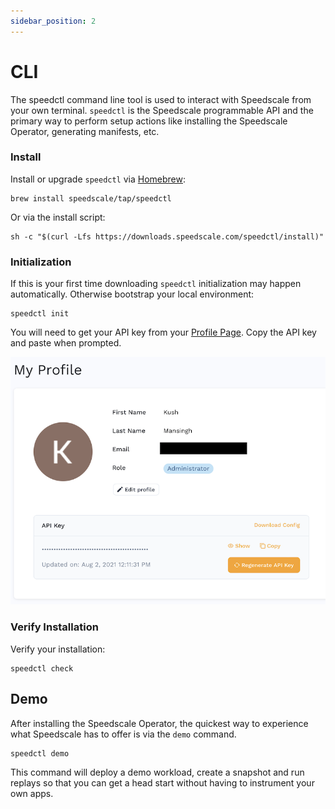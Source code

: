 ```yaml
---
sidebar_position: 2
---
```

# CLI

The speedctl command line tool is used to interact with Speedscale from your own terminal. `speedctl` is the Speedscale
programmable API and the primary way to perform setup actions like installing the Speedscale Operator, generating manifests, etc.

### Install

Install or upgrade `speedctl` via [Homebrew](https://brew.sh):

```
brew install speedscale/tap/speedctl
```

Or via the install script:

```
sh -c "$(curl -Lfs https://downloads.speedscale.com/speedctl/install)"
```

### Initialization <a href="#part-ii-run-speedctl-initialization" id="part-ii-run-speedctl-initialization"></a>

If this is your first time downloading `speedctl` initialization may happen automatically.  Otherwise bootstrap your local environment:

```
speedctl init
```

You will need to get your API key from your [Profile Page](https://app.speedscale.com/profile). Copy the API key and paste when prompted.

![](./api-key.png)

### Verify Installation

Verify your installation:

```
speedctl check
```

## Demo

After installing the Speedscale Operator, the quickest way to experience what Speedscale has to offer is via the `demo` command.
```
speedctl demo
```

This command will deploy a demo workload, create a snapshot and run replays so that you can get a head start without having to instrument your own apps.
